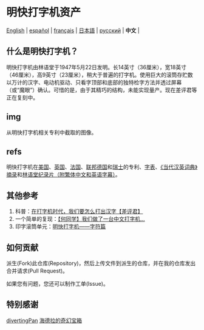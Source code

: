 # 明快打字机资产

[English](https://github.com/ExpedicHabbet/MingkwaiAssets/blob/main/README.md) |
[español](https://github.com/ExpedicHabbet/MingkwaiAssets/blob/main/LEEME.md) |
[français](https://github.com/ExpedicHabbet/MingkwaiAssets/blob/main/LISEZMOI.md) |
[日本語](https://github.com/ExpedicHabbet/MingkwaiAssets/blob/main/README-JA.md) |
[русский](https://github.com/ExpedicHabbet/MingkwaiAssets/blob/main/README-RU.md) |
__中文__ |

## 什么是明快打字机？

明快打字机由林语堂于1947年5月22日发明。长14英寸（36厘米），宽18英寸（46厘米），高9英寸（23厘米），稍大于普遍的打字机。使用巨大的滚筒存贮数以万计的汉字、电动机驱动、只看字顶部和底部的独特检字方法并透过屏幕（或“魔眼”）确认。可惜的是，由于其精巧的结构，未能实现量产。现在差评君等正在复刻中。

## img

从明快打字机相关专利中截取的图像。

## refs

明快打字机在[美](https://github.com/ExpedicHabbet/MingkwaiAssets/blob/main/refs/US2613795A.pdf)[国](https://github.com/ExpedicHabbet/MingkwaiAssets/blob/main/refs/US2613794A.pdf)、[英国](https://github.com/ExpedicHabbet/MingkwaiAssets/blob/main/refs/GB711462A.pdf)、[法国](https://github.com/ExpedicHabbet/MingkwaiAssets/blob/main/refs/FR984303A.pdf)、[联邦德国](https://github.com/ExpedicHabbet/MingkwaiAssets/blob/main/refs/DE922774C.pdf)和[瑞士](https://github.com/ExpedicHabbet/MingkwaiAssets/blob/main/refs/CH327313A.pdf)的专利、[字表](https://github.com/ExpedicHabbet/MingkwaiAssets/blob/main/refs/字表·明快華文打字機.pdf)、[《当代汉英词典》摘录](https://github.com/ExpedicHabbet/MingkwaiAssets/blob/main/refs/林語堂《當代漢英詞典》摘錄.pdf)和[林语堂纪录片（附繁体中文和英语字幕）](https://github.com/ExpedicHabbet/MingkwaiAssets/blob/main/refs/林語堂紀錄片(1985年).mp4)。

## 其他参考

1. 科普：[在打字机时代，我们要怎么打出汉字【差评君】](https://www.bilibili.com/video/BV1eM4y1w7JF/)
2. 一个简单的复现：[【何同学】我们做了一台中文打字机...](https://www.bilibili.com/video/BV1Sk4y1471G/)
3. 印字滚筒单元：[明快打字机——字符篇](https://www.mfuns.net/video/50363)

## 如何贡献

派生(Fork)此仓库(Repository)，然后上传文件到派生的仓库，并在我的仓库发出合并请求(Pull Request)。

如果您有问题，您还可以制作工单(Issue)。

## 特别感谢

[divertingPan](https://github.com/divertingPan)
[海德拉的奇幻宝箱](https://www.mfuns.net/member/34656)